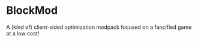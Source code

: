 # BlockMod
A (kind of) client-sided optimization modpack focused on a fancified game at a low cost! 
